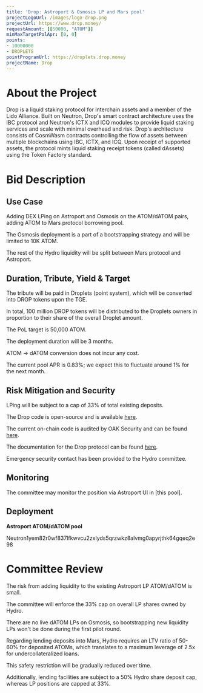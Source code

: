 ```yaml
---
title: 'Drop: Astroport & Osmosis LP and Mars pool'
projectLogoUrl: /images/logo-drop.png
projectUrl: https://www.drop.money/
requestAmount: [[50000, "ATOM"]]
minMaxTargetPolApr: [0, 0]
points:
- 10000000
- DROPLETS
pointProgramUrl: https://droplets.drop.money
projectName: Drop
---
```


# About the Project

Drop is a liquid staking protocol for Interchain assets and a member of the Lido Alliance. Built on Neutron, Drop's smart contract architecture uses the IBC protocol and Neutron's ICTX and ICQ modules to provide liquid staking services and scale with minimal overhead and risk. Drop's architecture consists of CosmWasm contracts controlling the flow of assets between multiple blockchains using IBC, ICTX, and ICQ. Upon receipt of supported assets, the protocol mints liquid staking receipt tokens (called dAssets) using the Token Factory standard.

# Bid Description

## Use Case

Adding DEX LPing on Astroport and Osmosis on the ATOM/dATOM pairs, adding ATOM to Mars protocol borrowing pool.

The Osmosis deployment is a part of a bootstrapping strategy and will be limited to 10K ATOM.

The rest of the Hydro liquidity will be split between Mars protocol and Astroport.

## Duration, Tribute, Yield & Target

The tribute will be paid in Droplets (point system), which will be converted into DROP tokens upon the TGE.

In total, 100 million DROP tokens will be distributed to the Droplets owners in proportion to their share of the overall Droplet amount.

The PoL target is 50,000 ATOM.

The deployment duration will be 3 months.

ATOM → dATOM conversion does not incur any cost.

The current pool APR is 0.83%; we expect this to fluctuate around 1% for the next month.

## Risk Mitigation and Security

LPing will be subject to a cap of 33% of total existing deposits.

The Drop code is open-source and is available [here](https://github.com/hadronlabs-org/drop-contracts).

The current on-chain code is audited by OAK Security and can be found [here](https://github.com/oak-security/audit-reports/tree/main/Drop).

The documentation for the Drop protocol can be found [here](https://docs.drop.money/).

Emergency security contact has been provided to the Hydro committee.

## Monitoring

The committee may monitor the position via Astroport UI in [this pool].

## Deployment

**Astroport ATOM/dATOM pool**

Neutron1yem82r0wf837lfkwvcu2zxlyds5qrzwkz8alvmg0apyrjthk64gqeq2e98

# Committee Review

The risk from adding liquidity to the existing Astroport LP ATOM/dATOM is small.

The committee will enforce the 33% cap on overall LP shares owned by Hydro.

There are no live dATOM LPs on Osmosis, so bootstrapping new liquidity LPs won't be done during the first pilot round.

Regarding lending deposits into Mars, Hydro requires an LTV ratio of 50-60% for deposited ATOMs, which translates to a maximum leverage of 2.5x for undercollateralized loans.

This safety restriction will be gradually reduced over time.

Additionally, lending facilities are subject to a 50% Hydro share deposit cap, whereas LP positions are capped at 33%.
